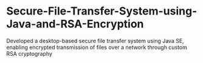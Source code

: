 # Secure-File-Transfer-System-using-Java-and-RSA-Encryption
 Developed a desktop-based secure file transfer system using Java SE, enabling encrypted transmission of files  over a network through custom RSA cryptography
